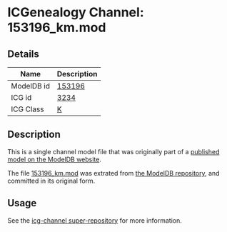 # ICGenealogy Channel: 153196\_km.mod

## Details

Name | Description
---- | -----------
ModelDB id | [153196](http://senselab.med.yale.edu/ModelDB/ShowModel.cshtml?model=153196)
ICG id | [3234](http://icg.neurotheory.ox.ac.uk/channels/1/3234)
ICG Class | [K](http://icg.neurotheory.ox.ac.uk/channels/1)

## Description

This is a single channel model file that was originally part of a [published model on the ModelDB website](http://senselab.med.yale.edu/mModelDB/ShowModel.cshtml?model=153196).

The file [153196\_km.mod](153196_km.mod) was extrated from [the ModelDB repository](http://senselab.med.yale.edu/ModelDB/ShowModel.cshtml?model=153196), and committed in its original form.

## Usage

See the [icg-channel super-repository](https://github.com/icgenealogy/icg-channels) for more information.